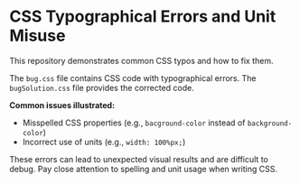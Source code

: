 # CSS Typographical Errors and Unit Misuse

This repository demonstrates common CSS typos and how to fix them.

The `bug.css` file contains CSS code with typographical errors. The `bugSolution.css` file provides the corrected code.

**Common issues illustrated:**

* Misspelled CSS properties (e.g., `bacground-color` instead of `background-color`)
* Incorrect use of units (e.g., `width: 100%px;`)

These errors can lead to unexpected visual results and are difficult to debug.  Pay close attention to spelling and unit usage when writing CSS.